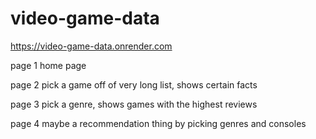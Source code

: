 # video-game-data

https://video-game-data.onrender.com


page 1
home page

page 2 
pick a game off of very long list, shows certain facts

page 3 
pick a genre, shows games with the highest reviews 

page 4 
maybe a recommendation thing by picking genres and consoles
